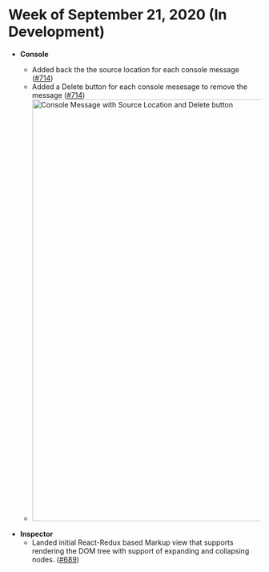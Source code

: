 # Week of September 21, 2020 (In Development)

- **Console**

  - Added back the the source location for each console message ([#714](https://github.com/RecordReplay/devtools/pull/714))
  - Added a Delete button for each console mesesage to remove the message ([#714](https://github.com/RecordReplay/devtools/pull/714))
  - <img width="841" alt="Console Message with Source Location and Delete button" src="https://user-images.githubusercontent.com/1190888/94223262-80b76c80-febd-11ea-99b2-0c4fdd7c2252.png">

* **Inspector**
  - Landed initial React-Redux based Markup view that supports rendering the DOM tree with support of expanding and collapsing nodes. ([#689](https://github.com/RecordReplay/devtools/pull/689))
